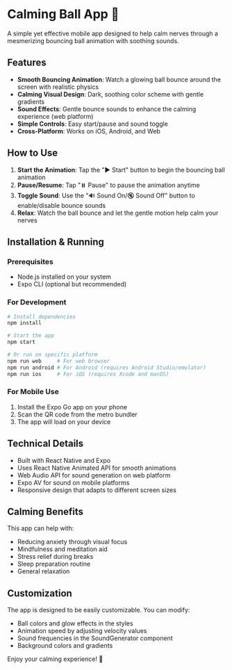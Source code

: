 # Calming Ball App 🌙

A simple yet effective mobile app designed to help calm nerves through a mesmerizing bouncing ball animation with soothing sounds.

## Features

- **Smooth Bouncing Animation**: Watch a glowing ball bounce around the screen with realistic physics
- **Calming Visual Design**: Dark, soothing color scheme with gentle gradients
- **Sound Effects**: Gentle bounce sounds to enhance the calming experience (web platform)
- **Simple Controls**: Easy start/pause and sound toggle
- **Cross-Platform**: Works on iOS, Android, and Web

## How to Use

1. **Start the Animation**: Tap the "▶️ Start" button to begin the bouncing ball animation
2. **Pause/Resume**: Tap "⏸️ Pause" to pause the animation anytime
3. **Toggle Sound**: Use the "🔊 Sound On/🔇 Sound Off" button to enable/disable bounce sounds
4. **Relax**: Watch the ball bounce and let the gentle motion help calm your nerves

## Installation & Running

### Prerequisites
- Node.js installed on your system
- Expo CLI (optional but recommended)

### For Development
```bash
# Install dependencies
npm install

# Start the app
npm start

# Or run on specific platform
npm run web     # For web browser
npm run android # For Android (requires Android Studio/emulator)
npm run ios     # For iOS (requires Xcode and macOS)
```

### For Mobile Use
1. Install the Expo Go app on your phone
2. Scan the QR code from the metro bundler
3. The app will load on your device

## Technical Details

- Built with React Native and Expo
- Uses React Native Animated API for smooth animations
- Web Audio API for sound generation on web platform
- Expo AV for sound on mobile platforms
- Responsive design that adapts to different screen sizes

## Calming Benefits

This app can help with:
- Reducing anxiety through visual focus
- Mindfulness and meditation aid
- Stress relief during breaks
- Sleep preparation routine
- General relaxation

## Customization

The app is designed to be easily customizable. You can modify:
- Ball colors and glow effects in the styles
- Animation speed by adjusting velocity values
- Sound frequencies in the SoundGenerator component
- Background colors and gradients

Enjoy your calming experience! 🌟